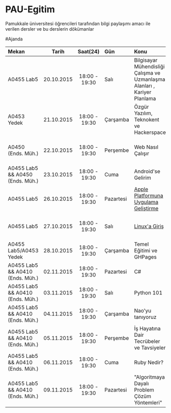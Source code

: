 # PAU-Egitim

Pamukkale üniversitesi öğrencileri tarafından bilgi paylaşımı amacı ile verilen dersler ve bu derslerin dökümanlar

#Ajanda

| Mekan                            |             Tarih | Saat(24)      | Gün       | Konu                                                                      | Eğimciler                      |
| :------------                    | :---------------: | :-----------: | :-----    | :---------------                                                          | :--------:                     |
| A0455 Lab5                       |        20.10.2015 | 18:00 - 19:30 | Salı      | Bilgisayar Mühendisliği Çalışma ve Uzmanlaşma Alanları , Kariyer Planlama | [Necati Kartal]                  |
| A0453 Yedek                      |        21.10.2015 | 18:00 - 19:30 | Çarşamba  | Özgür Yazılım, Teknokent ve Hackerspace                                   | [Kemal Kanok]                    |
| A0450 (Ends. Müh.)               |        22.10.2015 | 18:00 - 19:30 | Perşembe  | Web Nasıl Çalışır                                                         | [Mustafa Tosun], [İsmail Akbudak]  |
| A0455 Lab5 && A0450 (Ends. Müh.) |        23.10.2015 | 18:00 - 19:30 | Cuma      | Android'se Gelirim                                                        | [Onur Yurttürk]                  |
| A0455 Lab5                       |        26.10.2015 | 18:00 - 19:30 | Pazartesi | [Apple Platformuna Uygulama Geliştirme]                                                          | [Bilal Arslan]                   |
| A0455 Lab5                       |        27.10.2015 | 18:00 - 19:30 | Salı      | [Linux'a Giriş]                                                         | [Enis Özgen], [Muhammet Türk]      |
| A0455 Lab5/A0453 Yedek           |        28.10.2015 | 18:00 - 19:30 | Çarşamba  | Temel Eğitimi ve GHPages                                                  | [Kemal Kanok]                    |
| A0455 Lab5 && A0410 (Ends. Müh.) |        02.11.2015 | 18:00 - 19:30 | Pazartesi | C#                                                                        | [Erkan Taylan]                   |
| A0455 Lab5 && A0410 (Ends. Müh.) |        03.11.2015 | 18:00 - 19:30 | Salı | Python 101                                                                        | [Oğuhan Taşçı]                  |
| A0455 Lab5 && A0410 (Ends. Müh.) |        04.11.2015 | 18:00 - 19:30 | Çarşamba | Nao'yu tanıyoruz                                                                        | [Aziz Dursun Göktepe]                   |
| A0455 Lab5 && A0410 (Ends. Müh.) |        05.11.2015 | 18:00 - 19:30 | Perşembe | İş Hayatına Dair Tecrübeler ve Tavsiyeler                                                                        | [İsmail Akbudak]                   |
| A0455 Lab5 && A0410 (Ends. Müh.) |        06.11.2015 | 18:00 - 19:30 | Cuma | Ruby Nedir?                                                                        | [Leyla Kapi]                   |
| A0455 Lab5 && A0410 (Ends. Müh.) |        09.11.2015 | 18:00 - 19:30 | Pazartesi | "Algoritmaya Dayalı Problem Çözüm Yöntemleri"                                                                                    | [Baran Kurtuluş Ozan]

[Bilal Arslan]: https://github.com/arslanbilal
[Necati Kartal]: https://github.com/necatikartal
[Kemal Kanok]: https://github.com/kemalkanok
[Mustafa Tosun]: https://github.com/mustafatosun
[İsmail Akbudak]: https://github.com/ismailakbudak
[Enis Özgen]: https://github.com/enisozgen
[Muhammet Türk]: https://github.com/mturk111
[Onur Yurttürk]: https://github.com/onuryurtturk
[Erkan Taylan]: https://github.com/erkantaylan
[Oğuhan Taşçı]: https://github.com/oguzhantasci
[Leyla Kapi]: https://github.com/leylaKapi
[Baran Kurtuluş Ozan]: https://github.com/barankurtulusozan
[Aziz Dursun Göktepe]: https://github.com/azizdursungoktepe
[Linux'a Giriş]: https://github.com/PauEducation/PAU-Egitim/blob/master/files/LinuxaGiris.org
[Apple Platformuna Uygulama Geliştirme]: https://github.com/PauEducation/pau-egitim-programi/blob/master/files/apple-platformuna-uygulama-gelistirme.md


